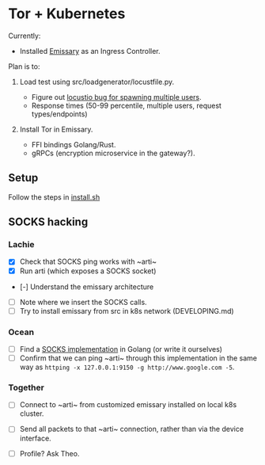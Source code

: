 # Tor + Kubernetes
Currently:
- Installed [Emissary](https://www.getambassador.io/docs/emissary/latest/tutorials/getting-started/) as an Ingress Controller.

Plan is to:
1. Load test using src/loadgenerator/locustfile.py.
    - Figure out [locustio bug for spawning multiple users](https://github.com/locustio/locust/wiki/Installation#increasing-maximum-number-of-open-files-limit).
    - Response times (50-99 percentile, multiple users, request types/endpoints)

2. Install Tor in Emissary.
    - FFI bindings Golang/Rust.
    - gRPCs (encryption microservice in the gateway?).

## Setup
Follow the steps in [install.sh](./install.sh)

## SOCKS hacking
### Lachie
- [x] Check that SOCKS ping works with ~arti~
- [x] Run arti (which exposes a SOCKS socket)
- [-] Understand the emissary architecture
- [ ] Note where we insert the SOCKS calls.
- [ ] Try to install emissary from src in k8s network (DEVELOPING.md)

### Ocean
- [ ] Find a [SOCKS implementation](https://pkg.go.dev/golang.org/x/net/internal/socks) in Golang (or write it ourselves)
- [ ] Confirm that we can ping ~arti~ through this implementation in the same way as `httping -x 127.0.0.1:9150 -g http://www.google.com -5`.

### Together
- [ ] Connect to ~arti~ from customized emissary installed on local k8s cluster.
- [ ] Send all packets to that ~arti~ connection, rather than via the device interface.
- [ ] Profile? Ask Theo.

